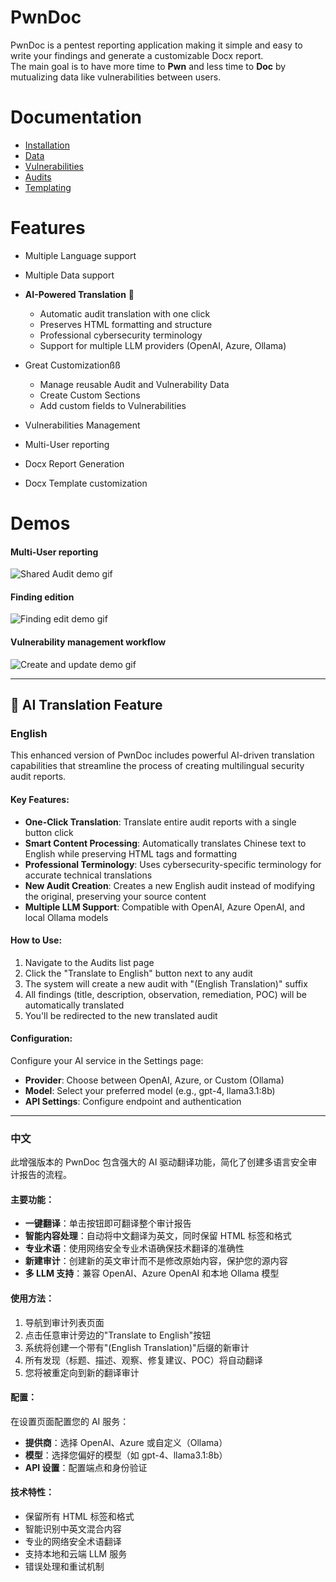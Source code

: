 # PwnDoc

PwnDoc is a pentest reporting application making it simple and easy to write your findings and generate a customizable Docx report.  
The main goal is to have more time to **Pwn** and less time to **Doc** by mutualizing data like vulnerabilities between users.

# Documentation
- [Installation](https://pwndoc.github.io/pwndoc/#/installation)
- [Data](https://pwndoc.github.io/pwndoc/#/data)
- [Vulnerabilities](https://pwndoc.github.io/pwndoc/#/vulnerabilities)
- [Audits](https://pwndoc.github.io/pwndoc/#/audits)
- [Templating](https://pwndoc.github.io/pwndoc/#/docxtemplate)


# Features

- Multiple Language support

- Multiple Data support
- **AI-Powered Translation** 🤖
  - Automatic audit translation with one click
  - Preserves HTML formatting and structure
  - Professional cybersecurity terminology
  - Support for multiple LLM providers (OpenAI, Azure, Ollama)
- Great Customizationßß
  - Manage reusable Audit and Vulnerability Data
  - Create Custom Sections
  - Add custom fields to Vulnerabilities
- Vulnerabilities Management
- Multi-User reporting
- Docx Report Generation
- Docx Template customization

# Demos

#### Multi-User reporting
![Shared Audit demo gif](https://raw.githubusercontent.com/pwndoc/pwndoc/master/demos/shared_audit_demo.gif)

#### Finding edition
![Finding edit demo gif](https://raw.githubusercontent.com/pwndoc/pwndoc/master/demos/audit_finding_demo.gif)

#### Vulnerability management workflow
![Create and update demo gif](https://raw.githubusercontent.com/pwndoc/pwndoc/master/demos/create_and_update_finding.gif)

---

## 🤖 AI Translation Feature

### English

This enhanced version of PwnDoc includes powerful AI-driven translation capabilities that streamline the process of creating multilingual security audit reports.

#### Key Features:
- **One-Click Translation**: Translate entire audit reports with a single button click
- **Smart Content Processing**: Automatically translates Chinese text to English while preserving HTML tags and formatting
- **Professional Terminology**: Uses cybersecurity-specific terminology for accurate technical translations
- **New Audit Creation**: Creates a new English audit instead of modifying the original, preserving your source content
- **Multiple LLM Support**: Compatible with OpenAI, Azure OpenAI, and local Ollama models

#### How to Use:
1. Navigate to the Audits list page
2. Click the "Translate to English" button next to any audit
3. The system will create a new audit with "(English Translation)" suffix
4. All findings (title, description, observation, remediation, POC) will be automatically translated
5. You'll be redirected to the new translated audit

#### Configuration:
Configure your AI service in the Settings page:
- **Provider**: Choose between OpenAI, Azure, or Custom (Ollama)
- **Model**: Select your preferred model (e.g., gpt-4, llama3.1:8b)
- **API Settings**: Configure endpoint and authentication

---

### 中文

此增强版本的 PwnDoc 包含强大的 AI 驱动翻译功能，简化了创建多语言安全审计报告的流程。

#### 主要功能：
- **一键翻译**：单击按钮即可翻译整个审计报告
- **智能内容处理**：自动将中文翻译为英文，同时保留 HTML 标签和格式
- **专业术语**：使用网络安全专业术语确保技术翻译的准确性
- **新建审计**：创建新的英文审计而不是修改原始内容，保护您的源内容
- **多 LLM 支持**：兼容 OpenAI、Azure OpenAI 和本地 Ollama 模型

#### 使用方法：
1. 导航到审计列表页面
2. 点击任意审计旁边的"Translate to English"按钮
3. 系统将创建一个带有"(English Translation)"后缀的新审计
4. 所有发现（标题、描述、观察、修复建议、POC）将自动翻译
5. 您将被重定向到新的翻译审计

#### 配置：
在设置页面配置您的 AI 服务：
- **提供商**：选择 OpenAI、Azure 或自定义（Ollama）
- **模型**：选择您偏好的模型（如 gpt-4、llama3.1:8b）
- **API 设置**：配置端点和身份验证

#### 技术特性：
- 保留所有 HTML 标签和格式
- 智能识别中英文混合内容
- 专业的网络安全术语翻译
- 支持本地和云端 LLM 服务
- 错误处理和重试机制

